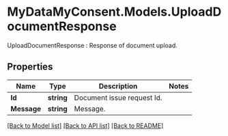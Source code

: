 # MyDataMyConsent.Models.UploadDocumentResponse
UploadDocumentResponse : Response of document upload.

## Properties

Name | Type | Description | Notes
------------ | ------------- | ------------- | -------------
**Id** | **string** | Document issue request Id. | 
**Message** | **string** | Message. | 

[[Back to Model list]](../README.md#documentation-for-models) [[Back to API list]](../README.md#documentation-for-api-endpoints) [[Back to README]](../README.md)

